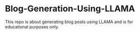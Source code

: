 # Blog-Generation-Using-LLAMA
This repo is about generating blog posts using LLAMA and is for educational purposes only.
